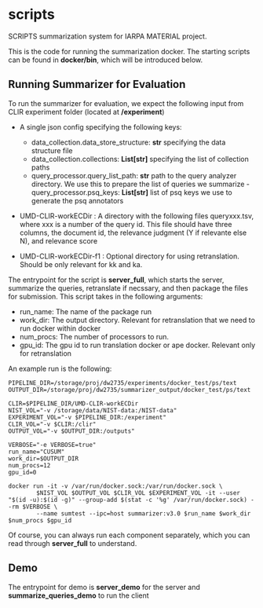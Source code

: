 # scripts
SCRIPTS summarization system for IARPA MATERIAL project.

This is the code for running the summarization docker. The starting scripts can be found in **docker/bin**, which will be introduced below.

## Running Summarizer for Evaluation

To run the summarizer for evaluation, we expect the following input from CLIR experiment folder (located at **/experiment**)

- A single json config specifying the following keys:

    - data_collection.data_store_structure: **str** specifying the data structure file
    - data_collection.collections: **List[str]** specifying the list of collection paths
    - query_processor.query_list_path: **str** path to the query analyzer directory. We use this to prepare the list of queries we summarize
    -query_processor.psq_keys: **List[str]** list of psq keys we use to generate the psq annotators

- UMD-CLIR-workECDir : A directory with the following files queryxxx.tsv, where xxx is a number of the query id. This file should have three columns, the document id, the relevance judgment (Y if relevante else N), and relevance score

- UMD-CLIR-workECDir-f1 : Optional directory for using retranslation. Should be only relevant for kk and ka.

The entrypoint for the script is **server_full**, which starts the server, summarize the queries, retranslate if necssary, and then package the files for submission. This script takes in the following arguments:

- run_name: The name of the package run 
- work_dir: The output directory. Relevant for retranslation that we need to run docker within docker
- num_procs: The number of processors to run.
- gpu_id: The gpu id to run translation docker or ape docker. Relevant only for retranslation

An example run is the following:

```
PIPELINE_DIR=/storage/proj/dw2735/experiments/docker_test/ps/text
OUTPUT_DIR=/storage/proj/dw2735/summarizer_output/docker_test/ps/text

CLIR=$PIPELINE_DIR/UMD-CLIR-workECDir
NIST_VOL="-v /storage/data/NIST-data:/NIST-data"
EXPERIMENT_VOL="-v $PIPELINE_DIR:/experiment"
CLIR_VOL="-v $CLIR:/clir"
OUTPUT_VOL="-v $OUTPUT_DIR:/outputs"

VERBOSE="-e VERBOSE=true"
run_name="CUSUM"
work_dir=$OUTPUT_DIR
num_procs=12
gpu_id=0

docker run -it -v /var/run/docker.sock:/var/run/docker.sock \
        $NIST_VOL $OUTPUT_VOL $CLIR_VOL $EXPERIMENT_VOL -it --user "$(id -u):$(id -g)" --group-add $(stat -c '%g' /var/run/docker.sock) --rm $VERBOSE \
        --name sumtest --ipc=host summarizer:v3.0 $run_name $work_dir $num_procs $gpu_id
```

Of course, you can always run each component separately, which you can read through **server_full** to understand.

## Demo

The entrypoint for demo is **server_demo** for the server and **summarize_queries_demo** to run the client